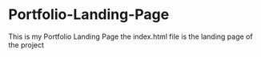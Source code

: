 # Portfolio-Landing-Page
This is my Portfolio Landing Page
the index.html file is the landing page of the project
